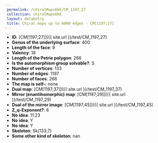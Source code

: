 ```yaml
--- 
 permalink: /chiralMaps6kE/CM_1197_27 
 collection: chiralMaps6kE
 layout: dataEntry
 title: Chiral maps up to 6000 edges - CM[1197;27]
---
```


- **ID**: [CM[1197;27]]({{ site.url }}/test/CM_1197_27)
- **Genus of the underlying surface**: 400
- **Length of the face**: 9
- **Valency**: 18
- **Length of the Petrie polygon**: 266
- **Is the automorphism group solvable?**: S
- **Number of vertices**: 133
- **Number of edges**: 1197
- **Number of faces**: 266
- **The map is self-**: none
- **Dual map**: [CM[1197;37]]({{ site.url }}/test/CM_1197_37)
- **Mirror (enantihomorphic) map**: [CM[1197;29]]({{ site.url }}/test/CM_1197_29)
- **Dual of the mirror image**: [CM[1197;45]]({{ site.url }}/test/CM_1197_45)
- **Z_q-Exponent?**: 6
- **No idea**:  11:23
- **No idea**: Y
- **No idea**: Y
- **Skeleton**: Sk(133;7)
- **Some other kind of skeleton**: nan
